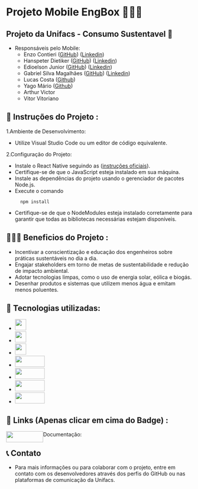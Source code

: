 # Projeto Mobile EngBox 👨🏼‍🏭

## Projeto da Unifacs - Consumo Sustentavel 🌱
- Responsáveis pelo Mobile: 
  - Enzo Contieri ([GitHub](https://github.com/enzocontieri)) ([Linkedin](https://www.linkedin.com/in/enzo-contieri-b1578326b/))
  - Hanspeter Dietiker ([GitHub](https://github.com/hanspeterdietiker)) ([Linkedin](https://www.linkedin.com/in/hanspeterdietiker/))
  - Edioelson Junior ([GitHub](https://github.com/DeveloperEdd)) ([Linkedin](https://www.linkedin.com/in/edioelson/))
  - Gabriel Silva Magalhães ([GitHub](https://github.com/Gabrielsilvamagalhaes)) ([Linkedin](https://www.linkedin.com/in/gabriel-smagalhaes32/))
  - Lucas Costa ([Github](https://github.com/luketao17))
  - Yago Mário ([Github](https://github.com/yagooc1))
  - Arthur Victor
  - Vitor Vitoriano

## 📂 Instruções do Projeto :
1.Ambiente de Desenvolvimento:

- Utilize Visual Studio Code ou um editor de código equivalente.

2.Configuração do Projeto:
 - Instale o React Native seguindo as ([instruções oficiais](https://reactnative.dev/docs/environment-setup)).
 - Certifique-se de que o JavaScript esteja instalado em sua máquina.
 - Instale as dependências do projeto usando o gerenciador de pacotes Node.js.
 - Execute o comando
   ```TERMINAL
     npm install
     ```
 - Certifique-se de que o NodeModules esteja instalado corretamente para garantir que todas as bibliotecas necessárias estejam disponíveis.
   
## 👨🏻‍💻 Beneficios do Projeto :
- Incentivar a conscientização e educação dos engenheiros sobre práticas sustentáveis no dia a dia.
- Engajar stakeholders em torno de metas de sustentabilidade e redução de impacto ambiental.
- Adotar tecnologias limpas, como o uso de energia solar, eólica e biogás.
- Desenhar produtos e sistemas que utilizem menos água e emitam menos poluentes.
  
## 🔧 Tecnologias utilizadas:
- <img widtg="80" height="30" src="https://img.shields.io/badge/react_native-%2320232a.svg?style=for-the-badge&logo=react&logoColor=%2361DAFB"/>
- <img widtg="80" height="30" src="https://img.shields.io/badge/tailwindcss-%2338B2AC.svg?style=for-the-badge&logo=tailwind-css&logoColor=white"/>
- <img widtg="80" height="30" src="https://img.shields.io/badge/typescript-%23007ACC.svg?style=for-the-badge&logo=typescript&logoColor=white"/>
- <img width="80" height="30" src="https://img.shields.io/badge/axios-%230A58C1.svg?style=for-the-badge&logo=axios&logoColor=white"/>
- <img width="80" height="30" src="https://img.shields.io/badge/zustand-%230A58C1.svg?style=for-the-badge&logo=zustand&logoColor=white"/>
- <img width="80" height="30" src="https://img.shields.io/badge/expo-%2325A2A1.svg?style=for-the-badge&logo=expo&logoColor=white"/>
- <img width="80" height="30" src="https://img.shields.io/badge/jwt--decode-%23000000.svg?style=for-the-badge&logo=json-web-tokens&logoColor=white"/>

## 🔗 Links (Apenas clicar em cima do Badge) :
Documentação: <a style="float:left" href="https://a30.gitbook.io/eng-box-app" target="_blank">
    <img width="100" height="30" src="https://github.com/hanspeterdietiker/A3-Project-Unifacs/assets/126719678/2b766c01-9f85-4002-9370-292fa840bd06">
</a>

## 📞 Contato
- Para mais informações ou para colaborar com o projeto, entre em contato com os desenvolvedores através dos perfis do GitHub ou nas plataformas de comunicação da Unifacs.


